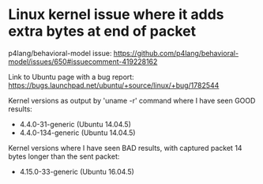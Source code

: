 # Linux kernel issue where it adds extra bytes at end of packet

p4lang/behavioral-model issue: https://github.com/p4lang/behavioral-model/issues/650#issuecomment-419228162

Link to Ubuntu page with a bug report: https://bugs.launchpad.net/ubuntu/+source/linux/+bug/1782544

Kernel versions as output by 'uname -r' command where I have seen GOOD
results:

+ 4.4.0-31-generic (Ubuntu 14.04.5)
+ 4.4.0-134-generic (Ubuntu 14.04.5)


Kernel versions where I have seen BAD results, with captured packet 14
bytes longer than the sent packet:

+ 4.15.0-33-generic (Ubuntu 16.04.5)
